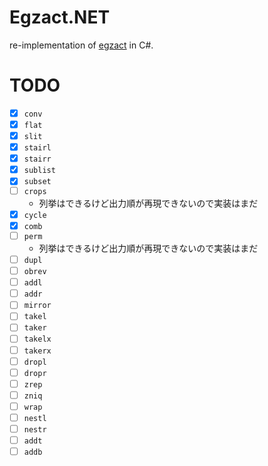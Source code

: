 # Egzact.NET

re-implementation of [egzact](https://github.com/greymd/egzact) in C#.

# TODO
- [x] `conv`
- [x] `flat`
- [x] `slit`
- [x] `stairl`
- [x] `stairr`
- [x] `sublist`
- [x] `subset`
- [ ] `crops`
  - 列挙はできるけど出力順が再現できないので実装はまだ
- [x] `cycle`
- [x] `comb`
- [ ] `perm`
  - 列挙はできるけど出力順が再現できないので実装はまだ
- [ ] `dupl`
- [ ] `obrev`
- [ ] `addl`
- [ ] `addr`
- [ ] `mirror`
- [ ] `takel`
- [ ] `taker`
- [ ] `takelx`
- [ ] `takerx`
- [ ] `dropl`
- [ ] `dropr`
- [ ] `zrep`
- [ ] `zniq`
- [ ] `wrap`
- [ ] `nestl`
- [ ] `nestr`
- [ ] `addt`
- [ ] `addb`